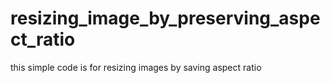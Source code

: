 # resizing_image_by_preserving_aspect_ratio


this simple code is for resizing images by saving aspect ratio
